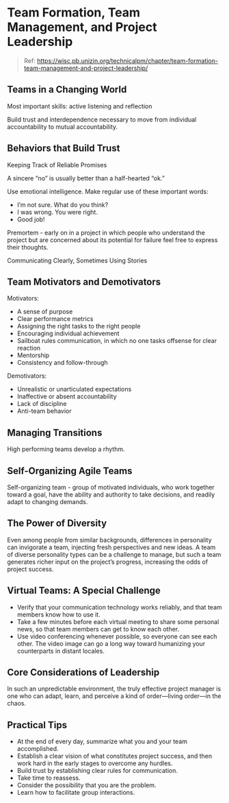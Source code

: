 # Team Formation, Team Management, and Project Leadership

> Ref: https://wisc.pb.unizin.org/technicalpm/chapter/team-formation-team-management-and-project-leadership/

## Teams in a Changing World

Most important skills: active listening and reflection

Build trust and interdependence necessary to move from individual accountability to mutual accountability.

## Behaviors that Build Trust

Keeping Track of Reliable Promises

A sincere “no” is usually better than a half-hearted “ok.”

Use emotional intelligence. Make regular use of these important words:
* I’m not sure. What do you think?
* I was wrong. You were right.
* Good job!

Premortem - early on in a project in which people who understand the project but are concerned about its potential for failure feel free to express their thoughts.

Communicating Clearly, Sometimes Using Stories

## Team Motivators and Demotivators

Motivators:
* A sense of purpose
* Clear performance metrics
* Assigning the right tasks to the right people
* Encouraging individual achievement
* Sailboat rules communication, in which no one tasks offsense for clear reaction
* Mentorship
* Consistency and follow-through

Demotivators:
* Unrealistic or unarticulated expectations
* Inaffective or absent accountability
* Lack of discipline
* Anti-team behavior

## Managing Transitions

High performing teams develop a rhythm.

## Self-Organizing Agile Teams

Self-organizing team - group of motivated individuals, who work together toward a goal, have the ability and authority to take decisions, and readily adapt to changing demands.

## The Power of Diversity

Even among people from similar backgrounds, differences in personality can invigorate a team, injecting fresh perspectives and new ideas. A team of diverse personality types can be a challenge to manage, but such a team generates richer input on the project’s progress, increasing the odds of project success.

## Virtual Teams: A Special Challenge

* Verify that your communication technology works reliably, and that team members know how to use it.
* Take a few minutes before each virtual meeting to share some personal news, so that team members can get to know each other.
* Use video conferencing whenever possible, so everyone can see each other. The video image can go a long way toward humanizing your counterparts in distant locales.

## Core Considerations of Leadership

In such an unpredictable environment, the truly effective project manager is one who can adapt, learn, and perceive a kind of order—living order—in the chaos.

## Practical Tips

* At the end of every day, summarize what you and your team accomplished.
* Establish a clear vision of what constitutes project success, and then work hard in the early stages to overcome any hurdles.
* Build trust by establishing clear rules for communication.
* Take time to reassess.
* Consider the possibility that you are the problem.
* Learn how to facilitate group interactions.
